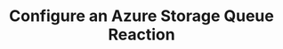 ---
type: "docs"
title: "Configure an Azure Storage Queue Reaction"
linkTitle: "Configure an Azure Storage Queue Reaction"
weight: 20
description: >
    Learn how to configure an Azure Storage Queue Reaction
---